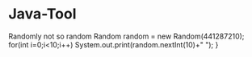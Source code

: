 # Java-Tool
Randomly not so random
Random random = new Random(441287210);
for(int i=0;i<10;i++)
   System.out.print(random.nextInt(10)+" "); 
}
